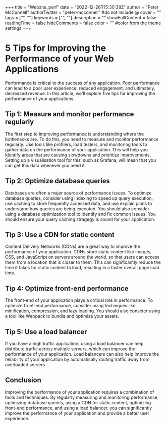 +++
title = "Website_perf"
date = "2022-12-26T15:30:38Z"
author = "Peter McConnell"
authorTwitter = "peter-mcconnell" #do not include @
cover = ""
tags = ["", ""]
keywords = ["", ""]
description = ""
showFullContent = false
readingTime = false
hideComments = false
color = "" #color from the theme settings
+++

5 Tips for Improving the Performance of your Web Applications
=============================================================

Performance is critical to the success of any application. Poor performance can lead to a poor user experience, reduced engagement, and ultimately, decreased revenue. In this article, we'll explore five tips for improving the performance of your applications.

Tip 1: Measure and monitor performance regularly
------------------------------------------------

The first step to improving performance is understanding where the bottlenecks are. To do this, you need to measure and monitor performance regularly. Use tools like profilers, load testers, and monitoring tools to gather data on the performance of your application. This will help you identify areas that are causing slowdowns and prioritize improvements. Setting up a visualisation tool for this, such as Grafana, will mean that you can get this data whenever you need it.

Tip 2: Optimize database queries
--------------------------------

Databases are often a major source of performance issues. To optimize database queries, consider using indexing to speed up query execution, use caching to store frequently accessed data, and use explain plans to understand how queries are being executed. You should also consider using a database optimization tool to identify and fix common issues. You should ensure your query caching stragegy is sound for your application.

Tip 3: Use a CDN for static content
-----------------------------------

Content Delivery Networks (CDNs) are a great way to improve the performance of your application. CDNs store static content like images, CSS, and JavaScript on servers around the world, so that users can access them from a location that is closer to them. This can significantly reduce the time it takes for static content to load, resulting in a faster overall page load time.

Tip 4: Optimize front-end performance
-------------------------------------

The front-end of your application plays a critical role in performance. To optimize front-end performance, consider using techniques like minification, compression, and lazy loading. You should also consider using a tool like Webpack to bundle and optimize your assets.

Tip 5: Use a load balancer
--------------------------

If you have a high traffic application, using a load balancer can help distribute traffic across multiple servers, which can improve the performance of your application. Load balancers can also help improve the reliability of your application by automatically routing traffic away from overloaded servers.

Conclusion
----------

Improving the performance of your application requires a combination of tools and techniques. By regularly measuring and monitoring performance, optimizing database queries, using a CDN for static content, optimizing front-end performance, and using a load balancer, you can significantly improve the performance of your application and provide a better user experience.
